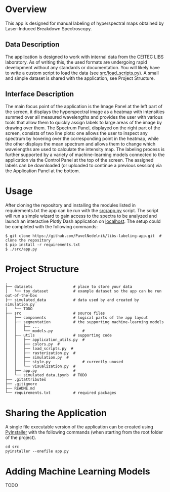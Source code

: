 # Overview
This app is designed for manual labeling of hyperspectral maps obtained by Laser-Induced Breakdown Spectroscopy.

## Data Description
The application is designed to work with internal data from the CEITEC LIBS laboratory. As of writing this, the used formats are undergoing rapid development without any standards or documentation. You will likely have to write a custom script to load the data (see [src/load_scripts.py](src/load_scripts.py)). A small and simple dataset is shared with the application, see Project Structure.

## Interface Description
The main focus point of the application is the Image Panel at the left part of the screen, it displays the hyperspectral image as a heatmap with intensities summed over all measured wavelengths and provides the user with various tools that allow them to quickly assign labels to large areas of the image by drawing over them. The Spectrum Panel, displayed on the right part of the screen, consists of two line plots: one allows the user to inspect any spectrum by hovering over the corresponding point in the heatmap, while the other displays the mean spectrum and allows them to change which wavelengths are used to calculate the intensity map. The labeling process is further supported by a variety of machine-learning models connected to the application via the Control Panel at the top of the screen. The assigned labels can be downloaded (or uploaded to continue a previous session) via the Application Panel at the bottom.

# Usage
After cloning the repository and installing the modules listed in requirements.txt the app can be run with the [src/app.py](src/app.py) script. The script will run a simple wizard to gain access to the spectra to be analyzed and launch an interactive Plotly Dash application on [localhost](http://127.0.0.1:8050). The setup could be completed with the following commands:

```
$ git clone https://github.com/PavelNedelnik/libs-labeling-app.git  # clone the repository
$ pip install -r requirements.txt
$ ./src/app.py
```

# Project Structure

```
.
├── datasets                  # place to store your data
│   └── toy_dataset           # example dataset so the app can be run out-of-the-box
├── simulated_data            # data used by and created by simulation.py
│   └── TODO
├── src                       # source files
│   ├── components            # logical parts of the app layout
│   ├── segmentation          # the supporting machine-learning models
│   │   ├── ...
│   │   └── models.py             # 
│   ├── utils                 # supporting code
│   │   ├── application_utils.py  #
│   │   ├── colors.py  #
│   │   ├── load_scripts.py  #
│   │   ├── rasterization.py  #
│   │   ├── simulation.py  #
│   │   ├── style.py              # currently unused
│   │   └── visualization.py  #
│   ├── app.py                #
│   └── simulated_data.ipynb  # TODO
├── .gitattributes
├── .gitignore
├── README.md
└── requirements.txt          # required packages
```

# Sharing the Application
A single file executable version of the application can be created using [PyInstaller](https://pyinstaller.org/en/stable/) with the following commands (when starting from the root folder of the project).

```
cd src
pyinstaller --onefile app.py
```

# Adding Machine Learning Models
TODO

